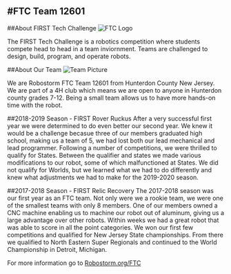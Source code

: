 #FTC Team 12601
---
##About FIRST Tech Challenge
![FTC Logo](\img\FTC-Logo.jpg)

The FIRST Tech Challenge is a robotics competition where students compete head to head in a team inviornment.  Teams are challenged to design, build, program, and operate robots.

##About Our Team
![Team Picture](\img\Team-Picture_2019-2020.jpg)

We are Robostorm FTC Team 12601 from Hunterdon County New Jersey.  We are part of a 4H club which means we are open to anyone in Hunterdon county grades 7-12.  Being a small team allows us to have more hands-on time with the robot.

##2018-2019 Season - FIRST Rover Ruckus
After a very successful first year we were determined to do even better our second year.  We knew it would be a challenge becasue three of our members graduated high school, making us a team of 5, we had lost both our lead mechanical and lead programmer.  Following a number of competitions, we were thrilled to qualify for States.  Between the qualifier and states we made various modifications to our robot, some of which malfunctioned at States.  We did not qualify for Worlds, but we learned what we had to do differently and knew what adjustments we had to make for the 2019-2020 season.

##2017-2018 Season - FIRST Relic Recovery
The 2017-2018 season was our first year as an FTC team.  Not only were we a rookie team, we were one of the smallest teams with only 8 members.  One of our members owned a CNC machine enabling us to machine our robot out of aluminum, giving us a large advantage over other robots.  Within weeks we had a great robot that was able to score in all the point categories.  We won our first few competitions and qualified for New Jersey State championships.  From there we qualified to North Eastern Super Regionals and continued to the World Championship in Detroit, Michigan.

For more information go to [Robostorm.org/FTC](https://robostorm.org/ftc/)
